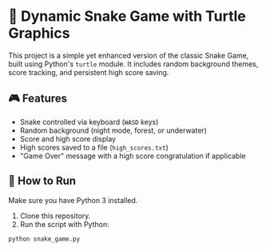 # 🐍 Dynamic Snake Game with Turtle Graphics

This project is a simple yet enhanced version of the classic Snake Game, built using Python's `turtle` module. It includes random background themes, score tracking, and persistent high score saving.

## 🎮 Features

- Snake controlled via keyboard (`WASD` keys)
- Random background (night mode, forest, or underwater)
- Score and high score display
- High scores saved to a file (`high_scores.txt`)
- "Game Over" message with a high score congratulation if applicable

## 🚀 How to Run

Make sure you have Python 3 installed.

1. Clone this repository.
2. Run the script with Python:
```bash
python snake_game.py
